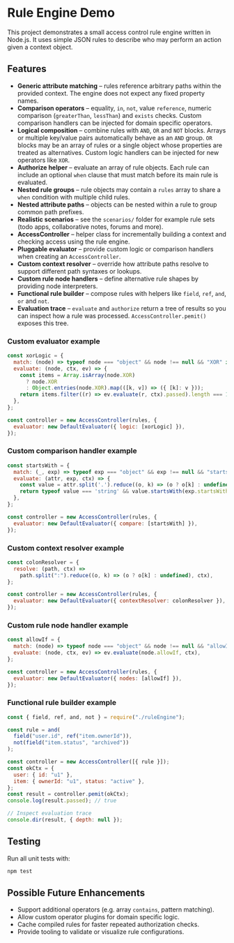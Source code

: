 # Rule Engine Demo

This project demonstrates a small access control rule engine written in Node.js. It uses simple JSON rules to describe who may perform an action given a context object.

## Features

- **Generic attribute matching** – rules reference arbitrary paths within the provided context. The engine does not expect any fixed property names.
- **Comparison operators** – equality, `in`, `not`, value `reference`, numeric comparison (`greaterThan`, `lessThan`) and `exists` checks. Custom comparison handlers can be injected for domain specific operators.
- **Logical composition** – combine rules with `AND`, `OR` and `NOT` blocks. Arrays or multiple key/value pairs automatically behave as an `AND` group. `OR` blocks may be an array of rules or a single object whose properties are treated as alternatives. Custom logic handlers can be injected for new operators like `XOR`.
- **Authorize helper** – evaluate an array of rule objects. Each rule can include an optional `when` clause that must match before its main rule is evaluated.
- **Nested rule groups** – rule objects may contain a `rules` array to share a `when` condition with multiple child rules.
- **Nested attribute paths** – objects can be nested within a rule to group common path prefixes.
- **Realistic scenarios** – see the `scenarios/` folder for example rule sets (todo apps, collaborative notes, forums and more).
- **AccessController** – helper class for incrementally building a context and checking access using the rule engine.
- **Pluggable evaluator** – provide custom logic or comparison handlers when creating an `AccessController`.
- **Custom context resolver** – override how attribute paths resolve to support different path syntaxes or lookups.
- **Custom rule node handlers** – define alternative rule shapes by providing node interpreters.
- **Functional rule builder** – compose rules with helpers like `field`, `ref`, `and`, `or` and `not`.
- **Evaluation trace** – `evaluate` and `authorize` return a tree of results so you can inspect how a rule was processed. `AccessController.pemit()` exposes this tree.

### Custom evaluator example

```javascript
const xorLogic = {
  match: (node) => typeof node === "object" && node !== null && "XOR" in node,
  evaluate: (node, ctx, ev) => {
    const items = Array.isArray(node.XOR)
      ? node.XOR
      : Object.entries(node.XOR).map(([k, v]) => ({ [k]: v }));
    return items.filter((r) => ev.evaluate(r, ctx).passed).length === 1;
  },
};

const controller = new AccessController(rules, {
  evaluator: new DefaultEvaluator({ logic: [xorLogic] }),
});
```

### Custom comparison handler example

```javascript
const startsWith = {
  match: (_, exp) => typeof exp === "object" && exp !== null && "startsWith" in exp,
  evaluate: (attr, exp, ctx) => {
    const value = attr.split('.').reduce((o, k) => (o ? o[k] : undefined), ctx);
    return typeof value === 'string' && value.startsWith(exp.startsWith);
  },
};

const controller = new AccessController(rules, {
  evaluator: new DefaultEvaluator({ compare: [startsWith] }),
});
```

### Custom context resolver example

```javascript
const colonResolver = {
  resolve: (path, ctx) =>
    path.split(":").reduce((o, k) => (o ? o[k] : undefined), ctx),
};

const controller = new AccessController(rules, {
  evaluator: new DefaultEvaluator({ contextResolver: colonResolver }),
});
```

### Custom rule node handler example

```javascript
const allowIf = {
  match: (node) => typeof node === "object" && node !== null && "allowIf" in node,
  evaluate: (node, ctx, ev) => ev.evaluate(node.allowIf, ctx),
};

const controller = new AccessController(rules, {
  evaluator: new DefaultEvaluator({ nodes: [allowIf] }),
});
```

### Functional rule builder example

```javascript
const { field, ref, and, not } = require("./ruleEngine");

const rule = and(
  field("user.id", ref("item.ownerId")),
  not(field("item.status", "archived"))
);

const controller = new AccessController([{ rule }]);
const okCtx = {
  user: { id: "u1" },
  item: { ownerId: "u1", status: "active" },
};
const result = controller.pemit(okCtx);
console.log(result.passed); // true

// Inspect evaluation trace
console.dir(result, { depth: null });
```

## Testing

Run all unit tests with:

```bash
npm test
```

## Possible Future Enhancements

- Support additional operators (e.g. array `contains`, pattern matching).
- Allow custom operator plugins for domain specific logic.
- Cache compiled rules for faster repeated authorization checks.
- Provide tooling to validate or visualize rule configurations.
